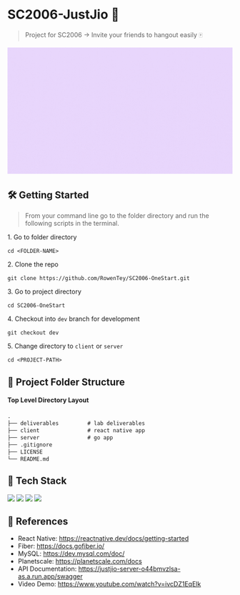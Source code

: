 # SC2006-JustJio 🍺

> Project for SC2006 -> Invite your friends to hangout easily 🀄

![landing](./client/assets/gifs/JustJio.gif)

<!-- ## 🧠 The Team
| Name              |                     Area of Focus                     |GitHub Acount|
|---|:---:|---|
| Tey Kai Seong |        Back-End, Deployment        |@RowenTey|
| Amabel  |    Designer     |@|
| Aloysius |       Designer        |@|
| Eldrick |       Front-End        |@|
| Zhi Heng |       Front-End        |@|
| Harish |       Front-End        |@| -->

## 🛠 Getting Started

> From your command line go to the folder directory and run the following scripts in the terminal.

1\. Go to folder directory

```terminal
cd <FOLDER-NAME>
```

2\. Clone the repo

```terminal
git clone https://github.com/RowenTey/SC2006-OneStart.git
```

3\. Go to project directory

```terminal
cd SC2006-OneStart
```

4\. Checkout into `dev` branch for development

```terminal
git checkout dev
```

5\. Change directory to `client` or `server`

```terminal
cd <PROJECT-PATH>
```

## 📂 Project Folder Structure

#### Top Level Directory Layout

```terminal
.
├── deliverables         # lab deliverables
├── client               # react native app
├── server               # go app
├── .gitignore
├── LICENSE
└── README.md
```

## 🧪 Tech Stack
<p>
  <img src="https://img.shields.io/badge/Go-00ADD8?style=for-the-badge&logo=go&logoColor=white" >
  <img src="https://img.shields.io/badge/React_Native-20232A?style=for-the-badge&logo=react&logoColor=61DAFB" >
  <img src="https://img.shields.io/badge/MySQL-005C84?style=for-the-badge&logo=mysql&logoColor=white" >
  <img src="https://img.shields.io/badge/Google_Cloud-FF8552?style=for-the-badge&logo=google-cloud&logoColor=white" >
</p>

## 📖 References

- React Native: https://reactnative.dev/docs/getting-started
- Fiber: https://docs.gofiber.io/
- MySQL: https://dev.mysql.com/doc/
- Planetscale: https://planetscale.com/docs
- API Documentation: https://justjio-server-o44bmvzlsa-as.a.run.app/swagger
- Video Demo: https://www.youtube.com/watch?v=ivcDZ1EqElk
